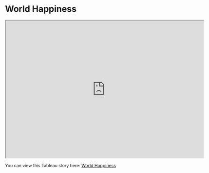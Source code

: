 # World Happiness
<iframe src="https://public.tableau.com/views/WorldHappiness_16098070994300/WorldHappinessReportStory?:language=en&:display_count=y&publish=yes" width = '650' height = '450'></iframe>

You can view this Tableau story here: [World Happiness](https://public.tableau.com/views/WorldHappiness_16098070994300/WorldHappinessReportStory?:language=en&:display_count=y&publish=yes&:origin=viz_share_link)
